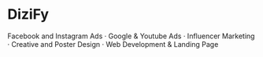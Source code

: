 # DiziFy
Facebook and Instagram Ads · Google &amp; Youtube Ads · Influencer Marketing · Creative and Poster Design · Web Development &amp; Landing Page
